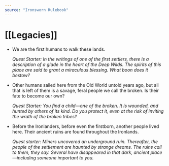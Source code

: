 ```yaml
---
source: "Ironsworn Rulebook"
---
```

# [[Legacies]]

  

- We are the first humans to walk these lands.
  
  _Quest Starter: In the writings of one of the first settlers, there is a description of a glade in the heart of the Deep Wilds. The spirits of this place are said to grant a miraculous blessing. What boon does it bestow?_

- Other humans sailed here from the Old World untold years ago, but all that is left of them is a savage, feral people we call the broken. Is their fate to become our own?
  
  _Quest Starter: You find a child—one of the broken. It is wounded, and hunted by others of its kind. Do you protect it, even at the risk of inviting the wrath of the broken tribes?_

- Before the Ironlanders, before even the firstborn, another people lived here. Their ancient ruins are found throughout the Ironlands.
  
  _Quest starter: Miners uncovered an underground ruin. Thereafter, the people of the settlement are haunted by strange dreams. The ruins call to them, they say. Several have disappeared in that dark, ancient place—including someone important to you._